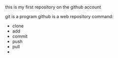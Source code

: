 this is my first repository on the github account

git is a program 
github is a web repository 
command:
- clone
- add
- commit
- push
- pull
- 
